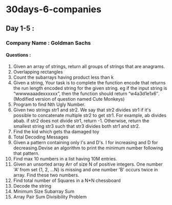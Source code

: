 # 30days-6-companies 
## Day 1-5 :
### Company Name : Goldman Sachs
#### Questions :

1.  Given an array of strings, return all groups of strings that are anagrams.
2.  Overlapping rectangles
3.  Count the subarrays having product less than k
4.  Given a string, Your task is to  complete the function encode that returns the run length encoded string for the given string. eg if the input string is “wwwwaaadexxxxxx”, then
    the function should return “w4a3d1e1x6″.(Modified version of question named Cute Monkeys)
5.  Program to find Nth Ugly Number.
6.  Given two strings str1 and str2. We say that str2 divides str1 if it's possible to concatenate multiple str2 to get str1. For example, ab divides abab. if str2 does not divide 
    str1, return -1. Otherwise, return the smallest string str3 such that str3 divides both str1 and str2.
7.  Find the kid which gets tha damaged toy
8.  Total Decoding Messages
9.  Given a pattern containing only I's and D's. I for increasing and D for decreasing.Devise an algorithm to print the minimum number following that pattern.
10. Find max 10 numbers in a list having 10M entries.
11. Given an unsorted array Arr of size N of positive integers. One number 'A' from     set {1, 2, …N} is missing and one number 'B' occurs twice in array. Find these two numbers.
12. Find total number of Squares in a N*N chessboard
13. Decode the string
14. Minimum Size Subarray Sum
15. Array Pair Sum Divisibility Problem
